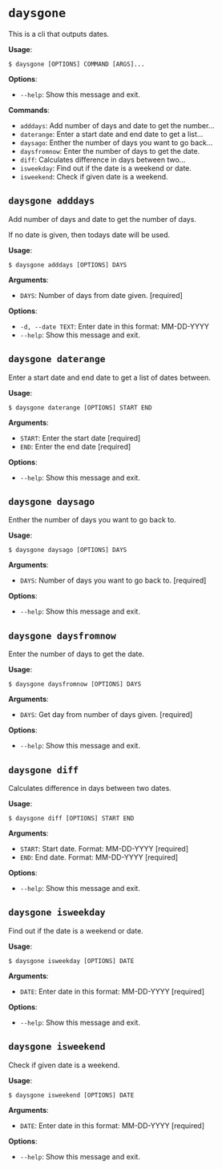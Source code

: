 # `daysgone`

This is a cli that outputs dates.

**Usage**:

```console
$ daysgone [OPTIONS] COMMAND [ARGS]...
```

**Options**:

* `--help`: Show this message and exit.

**Commands**:

* `adddays`: Add number of days and date to get the number...
* `daterange`: Enter a start date and end date to get a list...
* `daysago`: Enther the number of days you want to go back...
* `daysfromnow`: Enter the number of days to get the date.
* `diff`: Calculates difference in days between two...
* `isweekday`: Find out if the date is a weekend or date.
* `isweekend`: Check if given date is a weekend.

## `daysgone adddays`

Add number of days and date to get the number of days.

If no date is given, then todays date will be used.

**Usage**:

```console
$ daysgone adddays [OPTIONS] DAYS
```

**Arguments**:

* `DAYS`: Number of days from date given.  [required]

**Options**:

* `-d, --date TEXT`: Enter date in this format: MM-DD-YYYY
* `--help`: Show this message and exit.

## `daysgone daterange`

Enter a start date and end date to get a list of dates between.

**Usage**:

```console
$ daysgone daterange [OPTIONS] START END
```

**Arguments**:

* `START`: Enter the start date  [required]
* `END`: Enter the end date  [required]

**Options**:

* `--help`: Show this message and exit.

## `daysgone daysago`

Enther the number of days you want to go back to.

**Usage**:

```console
$ daysgone daysago [OPTIONS] DAYS
```

**Arguments**:

* `DAYS`: Number of days you want to go back to.  [required]

**Options**:

* `--help`: Show this message and exit.

## `daysgone daysfromnow`

Enter the number of days to get the date.

**Usage**:

```console
$ daysgone daysfromnow [OPTIONS] DAYS
```

**Arguments**:

* `DAYS`: Get day from number of days given.  [required]

**Options**:

* `--help`: Show this message and exit.

## `daysgone diff`

Calculates difference in days between two dates.

**Usage**:

```console
$ daysgone diff [OPTIONS] START END
```

**Arguments**:

* `START`: Start date. Format: MM-DD-YYYY  [required]
* `END`: End date. Format: MM-DD-YYYY  [required]

**Options**:

* `--help`: Show this message and exit.

## `daysgone isweekday`

Find out if the date is a weekend or date.

**Usage**:

```console
$ daysgone isweekday [OPTIONS] DATE
```

**Arguments**:

* `DATE`: Enter date in this format: MM-DD-YYYY  [required]

**Options**:

* `--help`: Show this message and exit.

## `daysgone isweekend`

Check if given date is a weekend.

**Usage**:

```console
$ daysgone isweekend [OPTIONS] DATE
```

**Arguments**:

* `DATE`: Enter date in this format: MM-DD-YYYY  [required]

**Options**:

* `--help`: Show this message and exit.
